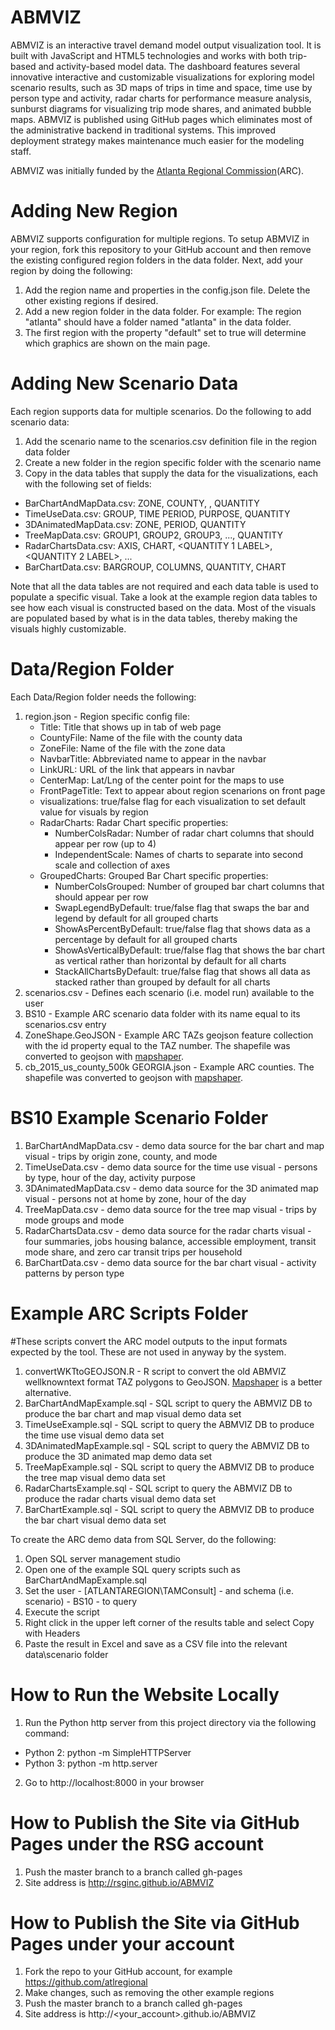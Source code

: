 # ABMVIZ
ABMVIZ is an interactive travel demand model output visualization tool.  It is built with JavaScript 
and HTML5 technologies and works with both trip-based and activity-based model data.  The dashboard features several 
innovative interactive and customizable visualizations for exploring model scenario results, such as 3D maps of 
trips in time and space, time use by person type and activity, radar charts for performance measure analysis, 
sunburst diagrams for visualizing trip mode shares, and animated bubble maps.  ABMVIZ is published using GitHub 
pages which eliminates most of the administrative backend in traditional systems.  This improved deployment 
strategy makes maintenance much easier for the modeling staff.

ABMVIZ was initially funded by the [Atlanta Regional Commission](https://atlantaregional.org/)(ARC).  

# Adding New Region
ABMVIZ supports configuration for multiple regions.  To setup ABMVIZ in your region, fork this repository
to your GitHub account and then remove the existing configured region folders in the data folder.  Next, add your
region by doing the following:

1. Add the region name and properties in the config.json file.  Delete the other existing regions if desired.
2. Add a new region folder in the data folder. For example: The region "atlanta" should have a folder named "atlanta" in the data folder.  
3. The first region with the property "default" set to true will determine which graphics are shown on the main page.

# Adding New Scenario Data
Each region supports data for multiple scenarios.  Do the following to add scenario data:

1. Add the scenario name to the scenarios.csv definition file in the region data folder
2. Create a new folder in the region specific folder with the scenario name
3. Copy in the data tables that supply the data for the visualizations, each with the following set of fields:
  - BarChartAndMapData.csv: ZONE, COUNTY, <BAR LABEL>, QUANTITY  
  - TimeUseData.csv: GROUP, TIME PERIOD, PURPOSE, QUANTITY
  - 3DAnimatedMapData.csv: ZONE, PERIOD, QUANTITY
  - TreeMapData.csv: GROUP1, GROUP2, GROUP3, ..., QUANTITY
  - RadarChartsData.csv: AXIS, CHART, <QUANTITY 1 LABEL>, <QUANTITY 2 LABEL>, ...
  - BarChartData.csv: BARGROUP, COLUMNS, QUANTITY, CHART 

Note that all the data tables are not required and each data table is used to populate a specific visual.  Take 
a look at the example region data tables to see how each visual is constructed based on the data.  Most of the 
visuals are populated based by what is in the data tables, thereby making the visuals highly customizable.  

# Data/Region Folder
Each Data/Region folder needs the following:
1. region.json - Region specific config file:
    - Title: Title that shows up in tab of web page
    - CountyFile: Name of the file with the county data
    - ZoneFile: Name of the file with the zone data
    - NavbarTitle: Abbreviated name to appear in the navbar
    - LinkURL: URL of the link that appears in navbar
    - CenterMap: Lat/Lng of the center point for the maps to use
    - FrontPageTitle: Text to appear about region scenarions on front page
    - visualizations: true/false flag for each visualization to set default value for visuals by region
    - RadarCharts: Radar Chart specific properties:
        - NumberColsRadar: Number of radar chart columns that should appear per row (up to 4)
        - IndependentScale: Names of charts to separate into second scale and collection of axes
    - GroupedCharts: Grouped Bar Chart specific properties:
        - NumberColsGrouped: Number of grouped bar chart columns that should appear per row 
        - SwapLegendByDefault: true/false flag that swaps the bar and legend by default for all grouped charts
        - ShowAsPercentByDefault: true/false flag that shows data as a percentage by default for all grouped charts
        - ShowAsVerticalByDefault: true/false flag that shows the bar chart as vertical rather than horizontal by default for all charts
        - StackAllChartsByDefault: true/false flag that shows all data as stacked rather than grouped by default for all charts     
2. scenarios.csv - Defines each scenario (i.e. model run) available to the user
3. BS10 - Example ARC scenario data folder with its name equal to its scenarios.csv entry
4. ZoneShape.GeoJSON - Example ARC TAZs geojson feature collection with the id property equal to the TAZ number.  The shapefile was converted to geojson with [mapshaper](http://www.mapshaper.org).
5. cb_2015_us_county_500k GEORGIA.json - Example ARC counties.  The shapefile was converted to geojson with [mapshaper](http://www.mapshaper.org).
    
# BS10 Example Scenario Folder
1. BarChartAndMapData.csv - demo data source for the bar chart and map visual - trips by origin zone, county, and mode
2. TimeUseData.csv - demo data source for the time use visual - persons by type, hour of the day, activity purpose
3. 3DAnimatedMapData.csv - demo data source for the 3D animated map visual - persons not at home by zone, hour of the day
4. TreeMapData.csv - demo data source for the tree map visual - trips by mode groups and mode
5. RadarChartsData.csv - demo data source for the radar charts visual - four summaries, jobs housing balance, accessible employment, transit mode share, and zero car transit trips per household
5. BarChartData.csv - demo data source for the bar chart visual - activity patterns by person type

# Example ARC Scripts Folder
#These scripts convert the ARC model outputs to the input formats expected by the tool.  These are not used in anyway by the system.  
1. convertWKTtoGEOJSON.R - R script to convert the old ABMVIZ wellknowntext format TAZ polygons to GeoJSON.  [Mapshaper](http://www.mapshaper.org) is a better alternative.
4. BarChartAndMapExample.sql - SQL script to query the ABMVIZ DB to produce the bar chart and map visual demo data set
5. TimeUseExample.sql - SQL script to query the ABMVIZ DB to produce the time use visual demo data set
6. 3DAnimatedMapExample.sql - SQL script to query the ABMVIZ DB to produce the 3D animated map demo data set
7. TreeMapExample.sql - SQL script to query the ABMVIZ DB to produce the tree map visual demo data set
8. RadarChartsExample.sql - SQL script to query the ABMVIZ DB to produce the radar charts visual demo data set
9. BarChartExample.sql - SQL script to query the ABMVIZ DB to produce the bar chart visual demo data set

To create the ARC demo data from SQL Server, do the following:
1. Open SQL server management studio
2. Open one of the example SQL query scripts such as BarChartAndMapExample.sql
3. Set the user - [ATLANTAREGION\TAMConsult] - and schema (i.e. scenario) - BS10 - to query
4. Execute the script
5. Right click in the upper left corner of the results table and select Copy with Headers
6. Paste the result in Excel and save as a CSV file into the relevant data\scenario folder

# How to Run the Website Locally
1. Run the Python http server from this project directory via the following command:
  - Python 2: python -m SimpleHTTPServer
  - Python 3: python -m http.server
2. Go to http://localhost:8000 in your browser 

# How to Publish the Site via GitHub Pages under the RSG account
1. Push the master branch to a branch called gh-pages
2. Site address is http://rsginc.github.io/ABMVIZ

# How to Publish the Site via GitHub Pages under your account
1. Fork the repo to your GitHub account, for example https://github.com/atlregional
2. Make changes, such as removing the other example regions
3. Push the master branch to a branch called gh-pages
4. Site address is http://<your_account>.github.io/ABMVIZ

